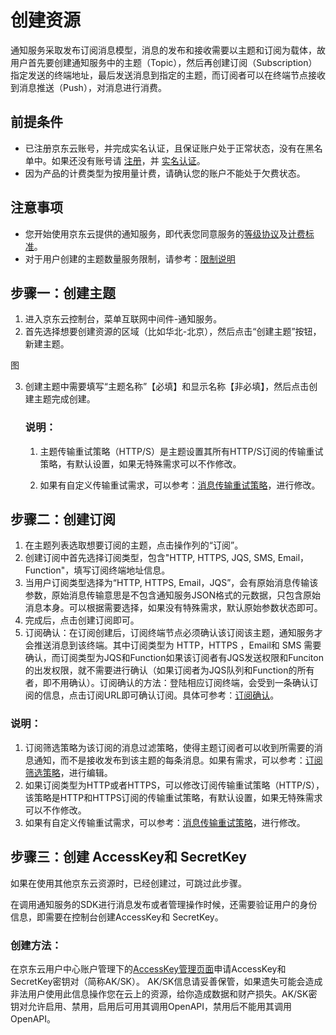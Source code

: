 # 创建资源

通知服务采取发布订阅消息模型，消息的发布和接收需要以主题和订阅为载体，故用户首先要创建通知服务中的主题（Topic），然后再创建订阅（Subscription）指定发送的终端地址，最后发送消息到指定的主题，而订阅者可以在终端节点接收到消息推送（Push），对消息进行消费。

## 前提条件

- 已注册京东云账号，并完成实名认证，且保证账户处于正常状态，没有在黑名单中。如果还没有账号请 [注册](https://accounts.jdcloud.com/p/regPage?source=jdcloud&ReturnUrl=//uc.jdcloud.com/passport/complete?returnUrl=http://uc.jdcloud.com/redirect/loginRouter?returnUrl=https%3A%2F%2Fwww.jdcloud.com%2Fhelp%2Fdetail%2F734%2FisCatalog%2F1)，并 [实名认证](https://uc.jdcloud.com/account/certify)。
- 因为产品的计费类型为按用量计费，请确认您的账户不能处于欠费状态。

## 注意事项

- 您开始使用京东云提供的通知服务，即代表您同意服务的[等级协议](https://docs.jdcloud.com/cn/product-service-agreement/notification-service-terms-of-service)及[计费标准](https://docs.jdcloud.com/cn/notification-service/price-overview)。
- 对于用户创建的主题数量服务限制，请参考：[限制说明](../Introduction/Restrictions.md)    

## 步骤一：创建主题

1. 进入京东云控制台，菜单互联网中间件-通知服务。
2. 首先选择想要创建资源的区域（比如华北-北京），然后点击“创建主题”按钮，新建主题。

图

3. 创建主题中需要填写“主题名称”【必填】和显示名称【非必填】，然后点击创建主题完成创建。

   ### 说明：

   1. 主题传输重试策略（HTTP/S）是主题设置其所有HTTP/S订阅的传输重试策略，有默认设置，如果无特殊需求可以不作修改。

   2. 如果有自定义传输重试需求，可以参考：[消息传输重试策略](../Operation-Guide/Message-Management/Reties-Policies.md)，进行修改。

      

## 步骤二：创建订阅

1. 在主题列表选取想要订阅的主题，点击操作列的“订阅”。
2. 创建订阅中首先选择订阅类型，包含"HTTP, HTTPS, JQS, SMS, Email，Function"，填写订阅终端地址信息。
3. 当用户订阅类型选择为“HTTP, HTTPS, Email，JQS”，会有原始消息传输该参数，原始消息传输意思是不包含通知服务JSON格式的元数据，只包含原始消息本身。可以根据需要选择，如果没有特殊需求，默认原始参数状态即可。
4. 完成后，点击创建订阅即可。
5. 订阅确认：在订阅创建后，订阅终端节点必须确认该订阅该主题，通知服务才会推送消息到该终端。其中订阅类型为 HTTP，HTTPS ，Email和 SMS 需要确认，而订阅类型为JQS和Function如果该订阅者有JQS发送权限和Funciton的出发权限，就不需要进行确认（如果订阅者为JQS队列和Function的所有者，即不用确认）。订阅确认的方法：登陆相应订阅终端，会受到一条确认订阅的信息，点击订阅URL即可确认订阅。具体可参考：[订阅确认](../Operation-Guide/Subscription-Management/Subscription-Confirm.md)。

### 说明：

1. 订阅筛选策略为该订阅的消息过滤策略，使得主题订阅者可以收到所需要的消息通知，而不是接收发布到该主题的每条消息。如果有需求，可以参考：[订阅筛选策略](../Operation-Guide/Subscription-Management/Filtering-Policies.md)，进行编辑。
2. 如果订阅类型为HTTP或者HTTPS，可以修改订阅传输重试策略（HTTP/S），该策略是HTTP和HTTPS订阅的传输重试策略，有默认设置，如果无特殊需求可以不作修改。
3. 如果有自定义传输重试需求，可以参考：[消息传输重试策略](../Operation-Guide/Message-Management/Reties-Policies.md)，进行修改。



## 步骤三：创建 AccessKey和 SecretKey

如果在使用其他京东云资源时，已经创建过，可跳过此步骤。

在调用通知服务的SDK进行消息发布或者管理操作时候，还需要验证用户的身份信息，即需要在控制台创建AccessKey和 SecretKey。

### 创建方法：

在京东云用户中心账户管理下的[AccessKey管理页面](https://uc.jdcloud.com/account/accesskey)申请AccessKey和SecretKey密钥对（简称AK/SK）。 AK/SK信息请妥善保管，如果遗失可能会造成非法用户使用此信息操作您在云上的资源，给你造成数据和财产损失。AK/SK密钥对允许启用、禁用，启用后可用其调用OpenAPI，禁用后不能用其调用OpenAPI。
